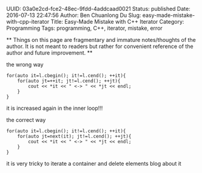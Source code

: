 UUID: 03a0e2cd-fce2-48ec-9fdd-4addcaad0021
Status: published
Date: 2016-07-13 22:47:56
Author: Ben Chuanlong Du
Slug: easy-made-mistake-with-cpp-iterator
Title: Easy-Made Mistake with C++ Iterator
Category: Programming
Tags: programming, C++, iterator, mistake, error

**
Things on this page are
fragmentary and immature notes/thoughts of the author.
It is not meant to readers
but rather for convenient reference of the author and future improvement.
**


the wrong way

```
for(auto it=l.cbegin(); it!=l.cend(); ++it){
    for(auto jt=++it; jt!=l.cend(); ++jt){
        cout << *it << " <-> " << *jt << endl;
    }
}
```

it is increased again in the inner loop!!!


the correct way

    for(auto it=l.cbegin(); it!=l.cend(); ++it){
        for(auto jt=next(it); jt!=l.cend(); ++jt){
            cout << *it << " <-> " << *jt << endl;
        }
    }

it is very tricky to iterate a container and delete elements
blog about it
